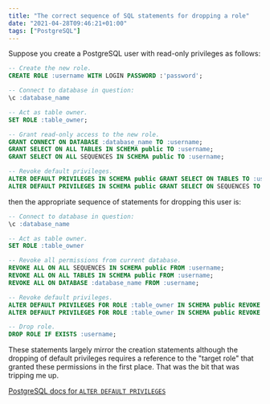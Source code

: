 ```yaml
---
title: "The correct sequence of SQL statements for dropping a role"
date: "2021-04-28T09:46:21+01:00"
tags: ["PostgreSQL"]
---
```


Suppose you create a PostgreSQL user with read-only privileges as follows:

```sql
-- Create the new role.
CREATE ROLE :username WITH LOGIN PASSWORD :'password';

-- Connect to database in question:
\c :database_name

-- Act as table owner.
SET ROLE :table_owner;

-- Grant read-only access to the new role.
GRANT CONNECT ON DATABASE :database_name TO :username;
GRANT SELECT ON ALL TABLES IN SCHEMA public TO :username;
GRANT SELECT ON ALL SEQUENCES IN SCHEMA public TO :username;

-- Revoke default privileges.
ALTER DEFAULT PRIVILEGES IN SCHEMA public GRANT SELECT ON TABLES TO :username;
ALTER DEFAULT PRIVILEGES IN SCHEMA public GRANT SELECT ON SEQUENCES TO :username;
```

then the appropriate sequence of statements for dropping this user is:

```sql
-- Connect to database in question:
\c :database_name

-- Act as table owner.
SET ROLE :table_owner

-- Revoke all permissions from current database.
REVOKE ALL ON ALL SEQUENCES IN SCHEMA public FROM :username;
REVOKE ALL ON ALL TABLES IN SCHEMA public FROM :username;
REVOKE ALL ON DATABASE :database_name FROM :username;

-- Revoke default privileges.
ALTER DEFAULT PRIVILEGES FOR ROLE :table_owner IN SCHEMA public REVOKE ALL ON TABLES FROM :username;
ALTER DEFAULT PRIVILEGES FOR ROLE :table_owner IN SCHEMA public REVOKE ALL ON SEQUENCES FROM :username;

-- Drop role.
DROP ROLE IF EXISTS :username;
```

These statements largely mirror the creation statements although the dropping of
default privileges requires a reference to the "target role" that granted these
permissions in the first place. That was the bit that was tripping me up.

[PostgreSQL docs for `ALTER DEFAULT PRIVILEGES`](https://www.postgresql.org/docs/13/sql-alterdefaultprivileges.html)


